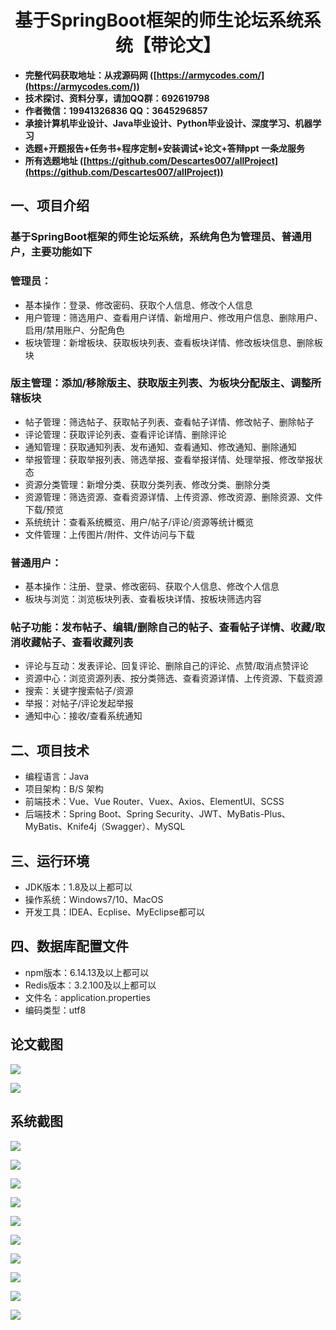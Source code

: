 <h1 align="center">基于SpringBoot框架的师生论坛系统系统【带论文】</h1></p>

- <b>完整代码获取地址：从戎源码网 ([https://armycodes.com/](https://armycodes.com/))</b>
- <b>技术探讨、资料分享，请加QQ群：692619798</b>
- <b>作者微信：19941326836  QQ：3645296857</b>
- <b>承接计算机毕业设计、Java毕业设计、Python毕业设计、深度学习、机器学习</b>
- <b>选题+开题报告+任务书+程序定制+安装调试+论文+答辩ppt 一条龙服务</b>
- <b>所有选题地址 ([https://github.com/Descartes007/allProject](https://github.com/Descartes007/allProject)) </b>

## 一、项目介绍

### 基于SpringBoot框架的师生论坛系统，系统角色为管理员、普通用户，主要功能如下
### 管理员：
- 基本操作：登录、修改密码、获取个人信息、修改个人信息
- 用户管理：筛选用户、查看用户详情、新增用户、修改用户信息、删除用户、启用/禁用账户、分配角色
- 板块管理：新增板块、获取板块列表、查看板块详情、修改板块信息、删除板块
### 版主管理：添加/移除版主、获取版主列表、为板块分配版主、调整所辖板块
- 帖子管理：筛选帖子、获取帖子列表、查看帖子详情、修改帖子、删除帖子
- 评论管理：获取评论列表、查看评论详情、删除评论
- 通知管理：获取通知列表、发布通知、查看通知、修改通知、删除通知
- 举报管理：获取举报列表、筛选举报、查看举报详情、处理举报、修改举报状态
- 资源分类管理：新增分类、获取分类列表、修改分类、删除分类
- 资源管理：筛选资源、查看资源详情、上传资源、修改资源、删除资源、文件下载/预览
- 系统统计：查看系统概览、用户/帖子/评论/资源等统计概览
- 文件管理：上传图片/附件、文件访问与下载
### 普通用户：
- 基本操作：注册、登录、修改密码、获取个人信息、修改个人信息
- 板块与浏览：浏览板块列表、查看板块详情、按板块筛选内容
### 帖子功能：发布帖子、编辑/删除自己的帖子、查看帖子详情、收藏/取消收藏帖子、查看收藏列表
- 评论与互动：发表评论、回复评论、删除自己的评论、点赞/取消点赞评论
- 资源中心：浏览资源列表、按分类筛选、查看资源详情、上传资源、下载资源
- 搜索：关键字搜索帖子/资源
- 举报：对帖子/评论发起举报
- 通知中心：接收/查看系统通知

## 二、项目技术

- 编程语言：Java
- 项目架构：B/S 架构
- 前端技术：Vue、Vue Router、Vuex、Axios、ElementUI、SCSS
- 后端技术：Spring Boot、Spring Security、JWT、MyBatis-Plus、MyBatis、Knife4j（Swagger）、MySQL


## 三、运行环境

- JDK版本：1.8及以上都可以
- 操作系统：Windows7/10、MacOS
- 开发工具：IDEA、Ecplise、MyEclipse都可以

## 四、数据库配置文件

- npm版本：6.14.13及以上都可以
- Redis版本：3.2.100及以上都可以
- 文件名：application.properties
- 编码类型：utf8

## 论文截图

![](screenshot/1.png)

![](screenshot/2.png)

## 系统截图

![](screenshot/3.png)

![](screenshot/4.png)

![](screenshot/5.png)

![](screenshot/6.png)

![](screenshot/7.png)

![](screenshot/8.png)

![](screenshot/9.png)

![](screenshot/10.png)

![](screenshot/11.png)

![](screenshot/12.png)